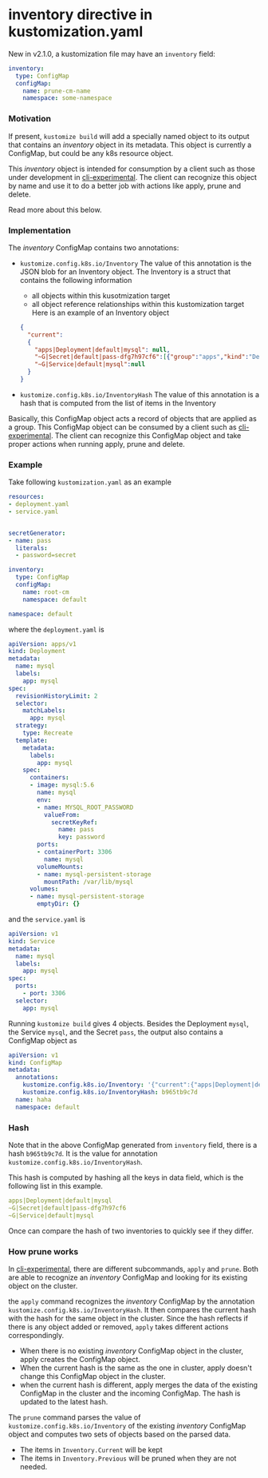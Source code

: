 # inventory directive in kustomization.yaml

New in v2.1.0, a kustomization file may have an `inventory` field:
```yaml
inventory:
  type: ConfigMap
  configMap:
    name: prune-cm-name
    namespace: some-namespace
```

### Motivation
If present, `kustomize build` will add a specially named object to its output
that contains an _inventory_ object in its metadata. This object is currently
a ConfigMap, but could be any k8s resource object.

This _inventory_ object is intended for consumption by a client such as those
under development in [cli-experimental](https://github.com/kubernetes-sigs/cli-experimental). The client can recognize this object
by name and use it to do a better job with actions like apply, prune and delete.


Read more about this below.

### Implementation

The _inventory_ ConfigMap contains two annotations:

- `kustomize.config.k8s.io/Inventory`
  The value of this annotation is the JSON blob
  for an Inventory object. The Inventory is a
  struct that contains the following information
  - all objects within this kusotmization target
  - all object reference relationships within this kustomization target
  Here is an example of an Inventory object
  ```json
  {
    "current":
    {
      "apps|Deployment|default|mysql": null,
      "~G|Secret|default|pass-dfg7h97cf6":[{"group":"apps","kind":"Deployment","namespace":"default","name":"mysql"}],
      "~G|Service|default|mysql":null
    }
  }
  ```

- `kustomize.config.k8s.io/InventoryHash`
  The value of this annotation is a hash that is 
  computed from the list of items in the Inventory

Basically, this ConfigMap object acts a record of objects that are applied as a group.
This ConfigMap object can be consumed by a client such as
[cli-experimental](https://github.com/kubernetes-sigs/cli-experimental).
The client can recognize this ConfigMap object and take proper actions
when running apply, prune and delete.

### Example
Take following `kustomization.yaml` as an example
```yaml
resources:
- deployment.yaml
- service.yaml


secretGenerator:
- name: pass
  literals:
  - password=secret

inventory:
  type: ConfigMap
  configMap:
    name: root-cm
    namespace: default

namespace: default
```

where the `deployment.yaml` is
```yaml
apiVersion: apps/v1
kind: Deployment
metadata:
  name: mysql
  labels:
    app: mysql
spec:
  revisionHistoryLimit: 2
  selector:
    matchLabels:
      app: mysql
  strategy:
    type: Recreate
  template:
    metadata:
      labels:
        app: mysql
    spec:
      containers:
      - image: mysql:5.6
        name: mysql
        env:
        - name: MYSQL_ROOT_PASSWORD
          valueFrom:
            secretKeyRef:
              name: pass
              key: password
        ports:
        - containerPort: 3306
          name: mysql
        volumeMounts:
        - name: mysql-persistent-storage
          mountPath: /var/lib/mysql
      volumes:
      - name: mysql-persistent-storage
        emptyDir: {}
```

and the `service.yaml` is
```yaml
apiVersion: v1
kind: Service
metadata:
  name: mysql
  labels:
    app: mysql
spec:
  ports:
    - port: 3306
  selector:
    app: mysql
```

Running `kustomize build` gives 4 objects.
Besides the Deployment `mysql`, the Service `mysql`,
and the Secret `pass`, the output also contains a
ConfigMap object as
```yaml
apiVersion: v1
kind: ConfigMap
metadata:
  annotations:
    kustomize.config.k8s.io/Inventory: '{"current":{"apps|Deployment|default|mysql":null,"~G|Secret|default|pass-dfg7h97cf6":[{"group":"apps","kind":"Deployment","namespace":"default","name":"mysql"}],"~G|Service|default|mysql":null}}'
    kustomize.config.k8s.io/InventoryHash: b965tb9c7d
  name: haha
  namespace: default
```

### Hash
Note that in the above ConfigMap generated from `inventory` field, there is a hash
`b965tb9c7d`. It is the value for annotation `kustomize.config.k8s.io/InventoryHash`.

This hash is computed by hashing all the keys in data field, which is the following list
in this example.
```yaml
apps|Deployment|default|mysql
~G|Secret|default|pass-dfg7h97cf6
~G|Service|default|mysql
```
Once can compare the hash of two inventories to quickly see if they differ.


### How prune works
In [cli-experimental](https://github.com/kubernetes-sigs/cli-experimental), there are different subcommands, `apply` and `prune`. Both are able to recognize an _inventory_ ConfigMap and looking for its existing object on the cluster.

the `apply` command
recognizes the _inventory_ ConfigMap by the annotation `kustomize.config.k8s.io/InventoryHash`. It then compares the current hash with the hash for the same object in the cluster. Since the hash reflects if there is any object added or removed, `apply` takes different actions correspondingly.
- When there is no existing _inventory_ ConfigMap object in the cluster, apply creates the ConfigMap object.
- When the current hash is the same as the one in cluster, apply doesn't change this ConfigMap object in the cluster.
- when the current hash is different, apply merges the data of the existing ConfigMap in the cluster and the incoming ConfigMap. The hash is updated to the latest hash.


The `prune` command parses the value of `kustomize.config.k8s.io/Inventory` of the existing _inventory_ ConfigMap object and computes two sets of objects based on the parsed data.
- The items in `Inventory.Current` will be kept
- The items in `Inventory.Previous` will be pruned when they
  are not needed.

